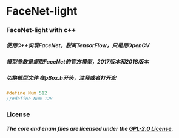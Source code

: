 # FaceNet-light
### FaceNet-light with c++

##### 使用C++实现FaceNet，脱离TensorFlow，只是用OpenCV

##### 模型参数是提取FaceNet的官方模型，2017版本和2018版本

##### 切换模型文件 在pBox.h开头，注释或者打开宏
```c++
#define Num 512
//#define Num 128
```

### License

##### The core and enum files are licensed under the [GPL-2.0 License](https://github.com/ChrisKong93/FaceNet-light/blob/master/LICENSE).